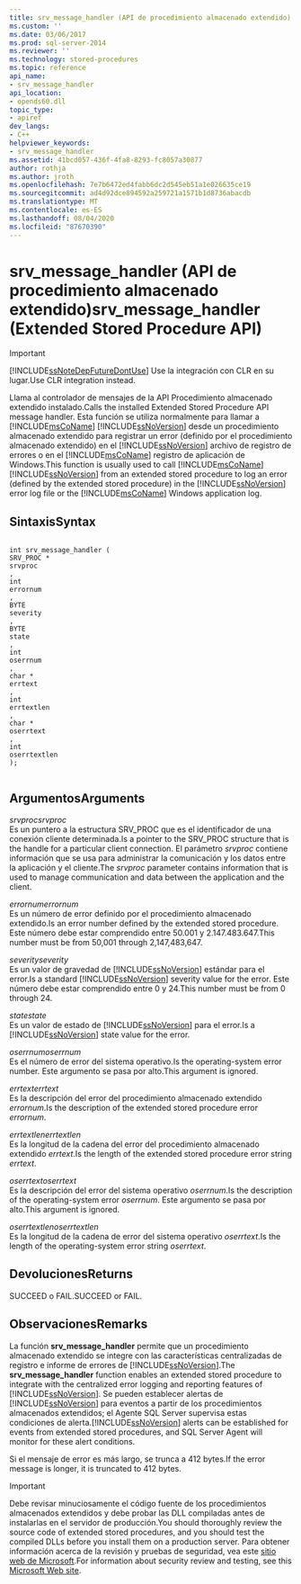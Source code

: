 ```yaml
---
title: srv_message_handler (API de procedimiento almacenado extendido) | Microsoft Docs
ms.custom: ''
ms.date: 03/06/2017
ms.prod: sql-server-2014
ms.reviewer: ''
ms.technology: stored-procedures
ms.topic: reference
api_name:
- srv_message_handler
api_location:
- opends60.dll
topic_type:
- apiref
dev_langs:
- C++
helpviewer_keywords:
- srv_message_handler
ms.assetid: 41bcd057-436f-4fa8-8293-fc8057a30877
author: rothja
ms.author: jroth
ms.openlocfilehash: 7e7b6472ed4fabb6dc2d545eb51a1e026635ce19
ms.sourcegitcommit: ad4d92dce894592a259721a1571b1d8736abacdb
ms.translationtype: MT
ms.contentlocale: es-ES
ms.lasthandoff: 08/04/2020
ms.locfileid: "87670390"
---
```

# <a name="srv_message_handler-extended-stored-procedure-api"></a><span data-ttu-id="1a5e1-102">srv_message_handler (API de procedimiento almacenado extendido)</span><span class="sxs-lookup"><span data-stu-id="1a5e1-102">srv_message_handler (Extended Stored Procedure API)</span></span>
    
> [!IMPORTANT]  
>  [!INCLUDE[ssNoteDepFutureDontUse](../../includes/ssnotedepfuturedontuse-md.md)] <span data-ttu-id="1a5e1-103">Use la integración con CLR en su lugar.</span><span class="sxs-lookup"><span data-stu-id="1a5e1-103">Use CLR integration instead.</span></span>  
  
 <span data-ttu-id="1a5e1-104">Llama al controlador de mensajes de la API Procedimiento almacenado extendido instalado.</span><span class="sxs-lookup"><span data-stu-id="1a5e1-104">Calls the installed Extended Stored Procedure API message handler.</span></span> <span data-ttu-id="1a5e1-105">Esta función se utiliza normalmente para llamar a [!INCLUDE[msCoName](../../includes/msconame-md.md)] [!INCLUDE[ssNoVersion](../../includes/ssnoversion-md.md)] desde un procedimiento almacenado extendido para registrar un error (definido por el procedimiento almacenado extendido) en el [!INCLUDE[ssNoVersion](../../includes/ssnoversion-md.md)] archivo de registro de errores o en el [!INCLUDE[msCoName](../../includes/msconame-md.md)] registro de aplicación de Windows.</span><span class="sxs-lookup"><span data-stu-id="1a5e1-105">This function is usually used to call [!INCLUDE[msCoName](../../includes/msconame-md.md)] [!INCLUDE[ssNoVersion](../../includes/ssnoversion-md.md)] from an extended stored procedure to log an error (defined by the extended stored procedure) in the [!INCLUDE[ssNoVersion](../../includes/ssnoversion-md.md)] error log file or the [!INCLUDE[msCoName](../../includes/msconame-md.md)] Windows application log.</span></span>  
  
## <a name="syntax"></a><span data-ttu-id="1a5e1-106">Sintaxis</span><span class="sxs-lookup"><span data-stu-id="1a5e1-106">Syntax</span></span>  
  
```  
  
int srv_message_handler (  
SRV_PROC *  
srvproc  
,  
int  
errornum  
,  
BYTE   
severity  
,  
BYTE  
state  
,  
int  
oserrnum  
,  
char *  
errtext  
,  
int  
errtextlen  
,  
char *  
oserrtext  
,  
int  
oserrtextlen  
);  
  
```  
  
## <a name="arguments"></a><span data-ttu-id="1a5e1-107">Argumentos</span><span class="sxs-lookup"><span data-stu-id="1a5e1-107">Arguments</span></span>  
 <span data-ttu-id="1a5e1-108">*srvproc*</span><span class="sxs-lookup"><span data-stu-id="1a5e1-108">*srvproc*</span></span>  
 <span data-ttu-id="1a5e1-109">Es un puntero a la estructura SRV_PROC que es el identificador de una conexión cliente determinada.</span><span class="sxs-lookup"><span data-stu-id="1a5e1-109">Is a pointer to the SRV_PROC structure that is the handle for a particular client connection.</span></span> <span data-ttu-id="1a5e1-110">El parámetro *srvproc* contiene información que se usa para administrar la comunicación y los datos entre la aplicación y el cliente.</span><span class="sxs-lookup"><span data-stu-id="1a5e1-110">The *srvproc* parameter contains information that is used to manage communication and data between the application and the client.</span></span>  
  
 <span data-ttu-id="1a5e1-111">*errornum*</span><span class="sxs-lookup"><span data-stu-id="1a5e1-111">*errornum*</span></span>  
 <span data-ttu-id="1a5e1-112">Es un número de error definido por el procedimiento almacenado extendido.</span><span class="sxs-lookup"><span data-stu-id="1a5e1-112">Is an error number defined by the extended stored procedure.</span></span> <span data-ttu-id="1a5e1-113">Este número debe estar comprendido entre 50.001 y 2.147.483.647.</span><span class="sxs-lookup"><span data-stu-id="1a5e1-113">This number must be from 50,001 through 2,147,483,647.</span></span>  
  
 <span data-ttu-id="1a5e1-114">*severity*</span><span class="sxs-lookup"><span data-stu-id="1a5e1-114">*severity*</span></span>  
 <span data-ttu-id="1a5e1-115">Es un valor de gravedad de [!INCLUDE[ssNoVersion](../../includes/ssnoversion-md.md)] estándar para el error.</span><span class="sxs-lookup"><span data-stu-id="1a5e1-115">Is a standard [!INCLUDE[ssNoVersion](../../includes/ssnoversion-md.md)] severity value for the error.</span></span> <span data-ttu-id="1a5e1-116">Este número debe estar comprendido entre 0 y 24.</span><span class="sxs-lookup"><span data-stu-id="1a5e1-116">This number must be from 0 through 24.</span></span>  
  
 <span data-ttu-id="1a5e1-117">*state*</span><span class="sxs-lookup"><span data-stu-id="1a5e1-117">*state*</span></span>  
 <span data-ttu-id="1a5e1-118">Es un valor de estado de [!INCLUDE[ssNoVersion](../../includes/ssnoversion-md.md)] para el error.</span><span class="sxs-lookup"><span data-stu-id="1a5e1-118">Is a [!INCLUDE[ssNoVersion](../../includes/ssnoversion-md.md)] state value for the error.</span></span>  
  
 <span data-ttu-id="1a5e1-119">*oserrnum*</span><span class="sxs-lookup"><span data-stu-id="1a5e1-119">*oserrnum*</span></span>  
 <span data-ttu-id="1a5e1-120">Es el número de error del sistema operativo.</span><span class="sxs-lookup"><span data-stu-id="1a5e1-120">Is the operating-system error number.</span></span> <span data-ttu-id="1a5e1-121">Este argumento se pasa por alto.</span><span class="sxs-lookup"><span data-stu-id="1a5e1-121">This argument is ignored.</span></span>  
  
 <span data-ttu-id="1a5e1-122">*errtext*</span><span class="sxs-lookup"><span data-stu-id="1a5e1-122">*errtext*</span></span>  
 <span data-ttu-id="1a5e1-123">Es la descripción del error del procedimiento almacenado extendido *errornum*.</span><span class="sxs-lookup"><span data-stu-id="1a5e1-123">Is the description of the extended stored procedure error *errornum*.</span></span>  
  
 <span data-ttu-id="1a5e1-124">*errtextlen*</span><span class="sxs-lookup"><span data-stu-id="1a5e1-124">*errtextlen*</span></span>  
 <span data-ttu-id="1a5e1-125">Es la longitud de la cadena del error del procedimiento almacenado extendido *errtext*.</span><span class="sxs-lookup"><span data-stu-id="1a5e1-125">Is the length of the extended stored procedure error string *errtext*.</span></span>  
  
 <span data-ttu-id="1a5e1-126">*oserrtext*</span><span class="sxs-lookup"><span data-stu-id="1a5e1-126">*oserrtext*</span></span>  
 <span data-ttu-id="1a5e1-127">Es la descripción del error del sistema operativo *oserrnum*.</span><span class="sxs-lookup"><span data-stu-id="1a5e1-127">Is the description of the operating-system error *oserrnum*.</span></span> <span data-ttu-id="1a5e1-128">Este argumento se pasa por alto.</span><span class="sxs-lookup"><span data-stu-id="1a5e1-128">This argument is ignored.</span></span>  
  
 <span data-ttu-id="1a5e1-129">*oserrtextlen*</span><span class="sxs-lookup"><span data-stu-id="1a5e1-129">*oserrtextlen*</span></span>  
 <span data-ttu-id="1a5e1-130">Es la longitud de la cadena de error del sistema operativo *oserrtext*.</span><span class="sxs-lookup"><span data-stu-id="1a5e1-130">Is the length of the operating-system error string *oserrtext*.</span></span>  
  
## <a name="returns"></a><span data-ttu-id="1a5e1-131">Devoluciones</span><span class="sxs-lookup"><span data-stu-id="1a5e1-131">Returns</span></span>  
 <span data-ttu-id="1a5e1-132">SUCCEED o FAIL.</span><span class="sxs-lookup"><span data-stu-id="1a5e1-132">SUCCEED or FAIL.</span></span>  
  
## <a name="remarks"></a><span data-ttu-id="1a5e1-133">Observaciones</span><span class="sxs-lookup"><span data-stu-id="1a5e1-133">Remarks</span></span>  
 <span data-ttu-id="1a5e1-134">La función **srv_message_handler** permite que un procedimiento almacenado extendido se integre con las características centralizadas de registro e informe de errores de [!INCLUDE[ssNoVersion](../../includes/ssnoversion-md.md)].</span><span class="sxs-lookup"><span data-stu-id="1a5e1-134">The **srv_message_handler** function enables an extended stored procedure to integrate with the centralized error logging and reporting features of [!INCLUDE[ssNoVersion](../../includes/ssnoversion-md.md)].</span></span> <span data-ttu-id="1a5e1-135">Se pueden establecer alertas de [!INCLUDE[ssNoVersion](../../includes/ssnoversion-md.md)] para eventos a partir de los procedimientos almacenados extendidos; el Agente SQL Server supervisa estas condiciones de alerta.</span><span class="sxs-lookup"><span data-stu-id="1a5e1-135">[!INCLUDE[ssNoVersion](../../includes/ssnoversion-md.md)] alerts can be established for events from extended stored procedures, and SQL Server Agent will monitor for these alert conditions.</span></span>  
  
 <span data-ttu-id="1a5e1-136">Si el mensaje de error es más largo, se trunca a 412 bytes.</span><span class="sxs-lookup"><span data-stu-id="1a5e1-136">If the error message is longer, it is truncated to 412 bytes.</span></span>  
  
> [!IMPORTANT]  
>  <span data-ttu-id="1a5e1-137">Debe revisar minuciosamente el código fuente de los procedimientos almacenados extendidos y debe probar las DLL compiladas antes de instalarlas en el servidor de producción.</span><span class="sxs-lookup"><span data-stu-id="1a5e1-137">You should thoroughly review the source code of extended stored procedures, and you should test the compiled DLLs before you install them on a production server.</span></span> <span data-ttu-id="1a5e1-138">Para obtener información acerca de la revisión y pruebas de seguridad, vea este [sitio web de Microsoft](https://go.microsoft.com/fwlink/?LinkID=54761&amp;clcid=0x409https://msdn.microsoft.com/security/).</span><span class="sxs-lookup"><span data-stu-id="1a5e1-138">For information about security review and testing, see this [Microsoft Web site](https://go.microsoft.com/fwlink/?LinkID=54761&amp;clcid=0x409https://msdn.microsoft.com/security/).</span></span>  
  
  
